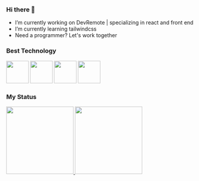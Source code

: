 ### Hi there 👋



- I’m currently working on DevRemote | specializing in react and front end
- I’m currently learning tailwindcss
- Need a programmer?
Let's work together

### Best Technology
<div>
            <img src="https://cdn.jsdelivr.net/gh/devicons/devicon/icons/javascript/javascript-plain.svg" width="60" />
          <img src="https://cdn.jsdelivr.net/gh/devicons/devicon/icons/react/react-original-wordmark.svg" width="60" />
            <img src="https://cdn.jsdelivr.net/gh/devicons/devicon/icons/typescript/typescript-plain.svg" width="60"  />
            <img src="https://cdn.jsdelivr.net/gh/devicons/devicon/icons/tailwindcss/tailwindcss-original-wordmark.svg" width="60" />
</div>

### My Status
<div>
  <a href="https://github.com/nesantana">
    <img height="180em" src="https://github-readme-stats.vercel.app/api/top-langs/?username=haylalira&layout=compact&langs_count=7&theme=dark"/>
    <img height="180em" src="https://github-readme-stats.vercel.app/api?username=nesantana&show_icons=true&theme=dark&include_all_commits=true&count_private=true"/>
  </a>
</div>
